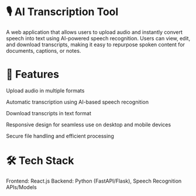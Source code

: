# 🎙 AI Transcription Tool

A web application that allows users to upload audio and instantly convert speech into text using AI-powered speech recognition. Users can view, edit, and download transcripts, making it easy to repurpose spoken content for documents, captions, or notes.

# 🚀 Features

Upload audio in multiple formats

Automatic transcription using AI-based speech recognition

Download transcripts in text format

Responsive design for seamless use on desktop and mobile devices

Secure file handling and efficient processing

# 🛠 Tech Stack

Frontend: React.js
Backend: Python (FastAPI/Flask), Speech Recognition APIs/Models
